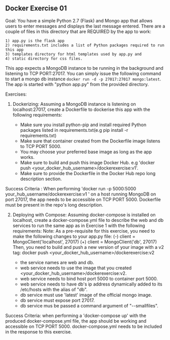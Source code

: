 ## Docker Exercise 01

Goal: You have a simple Python 2.7 (Flask) and Mongo app that allows users to enter messages and displays the last message entered.
There are a couple of files in this directory that are REQUIRED by the app to work:

 	1) app.py is the flask app 
	2) requirements.txt includes a list of Python packages required to run this app
	3) templates directory for html templates used by app.py and
	4) static directory for css files.

This app expects a MongoDB instance to be running in the background and listening to TCP PORT:27017. You can simply issue the following command
to start a mongo db instance `docker run -d -p 27017:27017 mongo:latest`. The app is started with "python app.py" from the provided directory.

Exercises:

1) Dockerizing: Assuming a MongoDB instance is listening on localhost:27017, create a Dockerfile to dockerise this app with the following requirements:

    - Make sure you install python-pip and install required Python packages listed in requirements.txt(e.g pip install -r requirements.txt)
    - Make sure that container created from the Dockerfile image listens to TCP PORT 5000.
    - You may choose your preferred base image as long as the app works.
    - Make sure to build and push this image Docker Hub. e.g 'docker push <your_docker_hub_username>/dockerexercise:v1'.
    - Make sure to provide the Dockerfile in the Docker Hub repo long description section.
    
Success Criteria : When performing 'docker run -p 5000:5000 your_hub_username/dockerexercise:v1 ' on a host running MongoDB on port 27017, the app needs to be accessible on TCP PORT 5000. Dockerfile must be present in the repo's long description.

2) Deploying with Compose: Assuming docker-compose is installed on localhost, create a docker-compose.yml file to describe the web and db services to run the same app as in Exercise 1 with the following requirements:
	Note: As a pre-requisite for this exercise, you need to make the following changes to your app.py file:
			(-) client = MongoClient('localhost', 27017)
			(+) client = MongoClient('db', 27017)
	Then, you need to build and push a new version of your image with a v2 tag: 
			docker push <your_docker_hub_username>/dockerexercise:v2

	- the service names are web and db.
	- web service needs to use the image that you created <your_docker_hub_username>/dockerexercise:v2.
	- web service needs to bind host port 5000 to container port 5000.
	- web service needs to have db's ip address dynamically added to its /etc/hosts with the alias of "db".
	- db service must use 'latest' image of the official mongo image.
	- db service must expose port 27017.
	- db service mus be passed a command argument of "--smallfiles".
   
	
Success Criteria: when performing a 'docker-compose up' with the produced docker-compose.yml file, the app should be working and accessible on TCP PORT 5000. docker-compose.yml needs to be included in the response to this exercise.



